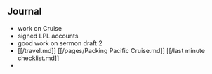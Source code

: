 ## Journal

- work on Cruise
- signed LPL accounts
- good work on sermon draft 2
- [[/travel.md]] [[/pages/Packing Pacific Cruise.md]] [[/last minute checklist.md]] 
-   
